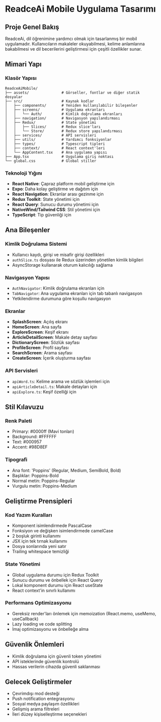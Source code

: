 # ReadceAi Mobile Uygulama Tasarımı

## Proje Genel Bakış

ReadceAi, dil öğrenimine yardımcı olmak için tasarlanmış bir mobil uygulamadır. Kullanıcıların makaleler okuyabilmesi, kelime anlamlarına bakabilmesi ve dil becerilerini geliştirmesi için çeşitli özellikler sunar.

## Mimari Yapı

### Klasör Yapısı

```
ReadceAiMobile/
├── assets/               # Görseller, fontlar ve diğer statik dosyalar
├── src/                  # Kaynak kodlar
│   ├── components/       # Yeniden kullanılabilir bileşenler
│   ├── screens/          # Uygulama ekranları
│   │   └── Auth/         # Kimlik doğrulama ekranları
│   ├── navigation/       # Navigasyon yapılandırması
│   ├── Redux/            # State yönetimi
│   │   ├── Slices/       # Redux slice'ları
│   │   └── Store/        # Redux store yapılandırması
│   ├── services/         # API servisleri
│   ├── utils/            # Yardımcı fonksiyonlar
│   ├── types/            # Typescript tipleri
│   ├── context/          # React context'leri
│   └── AppContent.tsx    # Ana uygulama yapısı
├── App.tsx               # Uygulama giriş noktası
└── global.css            # Global stiller
```

### Teknoloji Yığını

- **React Native**: Çapraz platform mobil geliştirme için
- **Expo**: Daha kolay geliştirme ve dağıtım için
- **React Navigation**: Ekranlar arası gezinme için
- **Redux Toolkit**: State yönetimi için
- **React Query**: Sunucu durumu yönetimi için
- **NativeWind/Tailwind CSS**: Stil yönetimi için
- **TypeScript**: Tip güvenliği için

## Ana Bileşenler

### Kimlik Doğrulama Sistemi

- Kullanıcı kaydı, girişi ve misafir girişi özellikleri
- `authSlice.ts` dosyası ile Redux üzerinden yönetilen kimlik bilgileri
- AsyncStorage kullanarak oturum kalıcılığı sağlama

### Navigasyon Yapısı

- `AuthNavigator`: Kimlik doğrulama ekranları için
- `TabNavigator`: Ana uygulama ekranları için tab tabanlı navigasyon
- Yetkilendirme durumuna göre koşullu navigasyon

### Ekranlar

- **SplashScreen**: Açılış ekranı
- **HomeScreen**: Ana sayfa
- **ExploreScreen**: Keşif ekranı
- **ArticleDetailScreen**: Makale detay sayfası
- **DictionaryScreen**: Sözlük sayfası
- **ProfileScreen**: Profil sayfası
- **SearchScreen**: Arama sayfası
- **CreateScreen**: İçerik oluşturma sayfası

### API Servisleri

- `apiWord.ts`: Kelime arama ve sözlük işlemleri için
- `apiArticleDetail.ts`: Makale detayları için
- `apiExplore.ts`: Keşif özelliği için

## Stil Kılavuzu

### Renk Paleti

- Primary: #0000ff (Mavi tonları)
- Background: #FFFFFF
- Text: #000957
- Accent: #98D8EF

### Tipografi

- Ana font: 'Poppins' (Regular, Medium, SemiBold, Bold)
- Başlıklar: Poppins-Bold
- Normal metin: Poppins-Regular
- Vurgulu metin: Poppins-Medium

## Geliştirme Prensipleri

### Kod Yazım Kuralları

- Komponent isimlendirmede PascalCase
- Fonksiyon ve değişken isimlendirmede camelCase
- 2 boşluk girinti kullanımı
- JSX için tek tırnak kullanımı
- Dosya sonlarında yeni satır
- Trailing whitespace temizliği

### State Yönetimi

- Global uygulama durumu için Redux Toolkit
- Sunucu durumu ve önbellek için React Query
- Lokal komponent durumu için React useState
- React context'in sınırlı kullanımı

### Performans Optimizasyonu

- Gereksiz render'ları önlemek için memoization (React.memo, useMemo, useCallback)
- Lazy loading ve code splitting
- İmaj optimizasyonu ve önbelleğe alma

## Güvenlik Önlemleri

- Kimlik doğrulama için güvenli token yönetimi
- API isteklerinde güvenlik kontrolü
- Hassas verilerin cihazda güvenli saklanması

## Gelecek Geliştirmeler

- Çevrimdışı mod desteği
- Push notification entegrasyonu
- Sosyal medya paylaşım özellikleri
- Gelişmiş arama filtreleri
- İleri düzey kişiselleştirme seçenekleri
